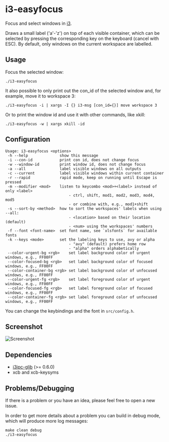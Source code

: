 # i3-easyfocus

Focus and select windows in [i3](https://github.com/i3/i3).

Draws a small label ('a'-'z') on top of each visible container, which can be selected by pressing the corresponding key on the keyboard (cancel with ESC). By default, only windows on the current workspace are labelled.

## Usage

Focus the selected window:

```shell
./i3-easyfocus
```

It also possible to only print out the con_id of the selected window and, for example, move it to workspace 3:

```shell
./i3-easyfocus -i | xargs -I {} i3-msg [con_id={}] move workspace 3
```

Or to print the window id and use it with other commands, like xkill:
```shell
./i3-easyfocus -w | xargs xkill -id
```

## Configuration

```
Usage: i3-easyfocus <options>
 -h --help              show this message
 -i --con-id            print con id, does not change focus
 -w --window-id         print window id, does not change focus
 -a --all               label visible windows on all outputs
 -c --current           label visible windows within current container
 -r --rapid             rapid mode, keep on running until Escape is pressed
 -m --modifier <mod>    listen to keycombo <mod>+<label> instead of only <label>
                            - ctrl, shift, mod1, mod2, mod3, mod4, mod5
                            - or combine with, e.g., mod1+shift
 -s --sort-by <method>  how to sort the workspaces' labels when using --all:
                            - <location> based on their location (default)
                            - <num> using the workspaces' numbers
 -f --font <font-name>  set font name, see `xlsfonts` for available fonts
 -k --keys <mode>       set the labeling keys to use, avy or alpha
                            - "avy" (default) prefers home row
                            - "alpha" orders alphabetically
 --color-urgent-bg <rgb>    set label background color of urgent windows, e.g., FF00FF
 --color-focused-bg <rgb>   set label background color of focused windows, e.g., FF00FF
 --color-container-bg <rgb> set label background color of unfocused windows, e.g., FF00FF
 --color-urgent-fg <rgb>    set label foreground color of urgent windows, e.g., FF00FF
 --color-focused-fg <rgb>   set label foreground color of focused windows, e.g., FF00FF
 --color-container-fg <rgb> set label foreground color of unfocused windows, e.g., FF00FF
```

You can change the keybindings and the font in ```src/config.h```.

## Screenshot

![Screenshot](screenshot.png)

## Dependencies

* [i3ipc-glib](https://github.com/acrisci/i3ipc-glib) (>= 0.6.0)
* xcb and xcb-keysyms

## Problems/Debugging

If there is a problem or you have an idea, please feel free to open a new issue.

In order to get more details about a problem you can build in debug mode, which will produce more log messages:
```
make clean debug
./i3-easyfocus
```

